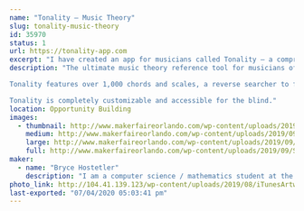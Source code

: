 ```yaml
---
name: "Tonality – Music Theory"
slug: tonality-music-theory
id: 35970
status: 1
url: https://tonality-app.com
excerpt: "I have created an app for musicians called Tonality – a comprehensive guide to chords, scales, and much more. It has tons of interactive features to demonstrate, including the ability to play it like a musical instrument, plug in a MIDI keyboard, or identify chords from acoustic instruments like guitars. Tonality is also accessible for the blind."
description: "The ultimate music theory reference tool for musicians of all skill levels. Tonality allows you to view and listen to a large database of piano chords and scales and features a chord-recognition tool that can identify chords you play on your instrument. You can run Tonality as an AUv3 MIDI receiver and view chords that match MIDI input you route to it, or as a MIDI source and send chords to other apps. 

Tonality features over 1,000 chords and scales, a reverse searcher to find chords/scales that contain certain notes, the ability to create custom chords/scales, detailed information about each (including guitar/ukulele charts), scale fingerings, an interactive circle of fifths, and more. It is fully compatible and interactive with MIDI keyboards as well, and can display chords in sheet music form in real time. Tonality also features a detailed ear training section and a musical terminology dictionary.

Tonality is completely customizable and accessible for the blind."
location: Opportunity Building
images:
  - thumbnail: http://www.makerfaireorlando.com/wp-content/uploads/2019/09/Simulator-Screen-Shot-iPhone-Xs-Max-2019-09-07-at-13.11.35.png
    medium: http://www.makerfaireorlando.com/wp-content/uploads/2019/09/Simulator-Screen-Shot-iPhone-Xs-Max-2019-09-07-at-13.11.35.png
    large: http://www.makerfaireorlando.com/wp-content/uploads/2019/09/Simulator-Screen-Shot-iPhone-Xs-Max-2019-09-07-at-13.11.35.png
    full: http://www.makerfaireorlando.com/wp-content/uploads/2019/09/Simulator-Screen-Shot-iPhone-Xs-Max-2019-09-07-at-13.11.35.png
maker:
  - name: "Bryce Hostetler"
    description: "I am a computer science / mathematics student at the University of Florida. I am also interested in music – I have played piano for over 11 years as well as trumpet and bass for four years. In my spare time I have been working on an app called Tonality, which is designed to be the ultimate tool for musicians of all levels. I went to Maker Faire once with my high school robotics team (Roaring Riptide)."
photo_link: http://104.41.139.123/wp-content/uploads/2019/08/iTunesArtwork@3x-1024x1024.png
last-exported: "07/04/2020 05:03:41 pm"
---
```

